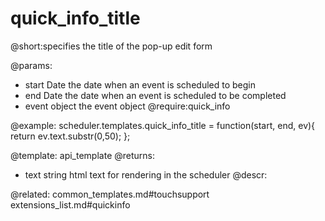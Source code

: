 quick_info_title
=============
@short:specifies the title of the pop-up edit form
	
@params: 
- start	Date	the date when an event is scheduled to begin
- end	Date	the date when an event is scheduled to be completed
- event	object	the event object
@require:quick_info


@example:
scheduler.templates.quick_info_title = function(start, end, ev){ 
       return ev.text.substr(0,50); 
};


@template:	api_template
@returns:
- text    string     html text for rendering in the scheduler
@descr:


@related:
	common_templates.md#touchsupport
    extensions_list.md#quickinfo

